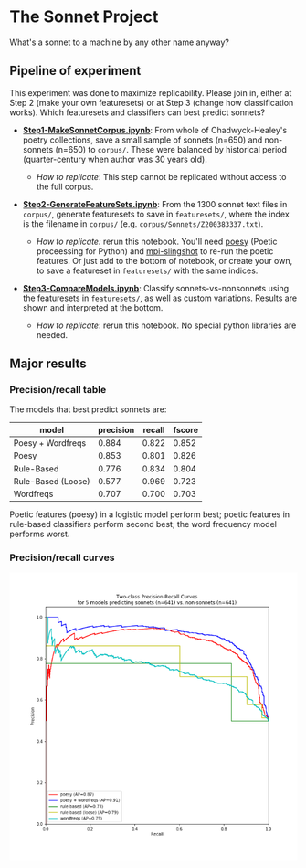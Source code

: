 # The Sonnet Project

What's a sonnet to a machine by any other name anyway?

## Pipeline of experiment

This experiment was done to maximize replicability. Please join in, either at Step 2 (make your own featuresets) or at Step 3 (change how classification works). Which featuresets and classifiers can best predict sonnets?

* **[Step1-MakeSonnetCorpus.ipynb](Step1-MakeSonnetCorpus.ipynb)**: From whole of Chadwyck-Healey's poetry collections, save a small sample of sonnets (n=650) and non-sonnets (n=650) to `corpus/`. These were balanced by historical period (quarter-century when author was 30 years old).
	* *How to replicate*: This step cannot be replicated without access to the full corpus.

* **[Step2-GenerateFeatureSets.ipynb](Step2-GenerateFeatureSets.ipynb)**: From the 1300 sonnet text files in `corpus/`, generate featuresets to save in `featuresets/`, where the index is the filename in `corpus/` (e.g. `corpus/Sonnets/Z200383337.txt`).
	* *How to replicate:* rerun this notebook. You'll need [poesy](https://github.com/quadrismegistus/poesy) (Poetic proceessing for Python) and [mpi-slingshot](https://github.com/quadrismegistus/mpi-slingshot) to re-run the poetic features. Or just add to the bottom of notebook, or create your own, to save a featureset in `featuresets/` with the same indices.

* **[Step3-CompareModels.ipynb](Step3-CompareModels.ipynb)**: Classify sonnets-vs-nonsonnets using the featuresets in `featuresets/`, as well as custom variations. Results are shown and interpreted at the bottom.
	* *How to replicate*: rerun this notebook. No special python libraries are needed.

## Major results

### Precision/recall table

The models that best predict sonnets are:

| model              | precision | recall | fscore |
|--------------------|-----------|--------|--------|
| Poesy + Wordfreqs  | 0.884     | 0.822  | 0.852  |
| Poesy              | 0.853     | 0.801  | 0.826  |
| Rule-Based         | 0.776     | 0.834  | 0.804  |
| Rule-Based (Loose) | 0.577     | 0.969  | 0.723  |
| Wordfreqs          | 0.707     | 0.700  | 0.703  |

Poetic features (poesy) in a logistic model perform best; poetic features in rule-based classifiers perform second best; the word frequency model performs worst.

### Precision/recall curves



![figure](figure.png)